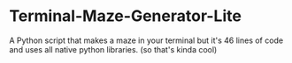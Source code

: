 # Terminal-Maze-Generator-Lite
A Python script that makes a maze in your terminal but it's 46 lines of code and uses all native python libraries.
(so that's kinda cool)

